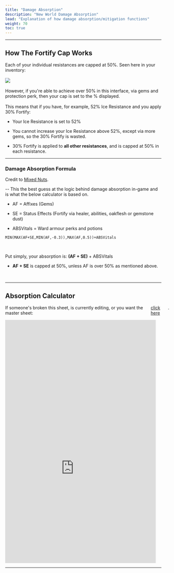 ```yaml
---
title: "Damage Absorption"
description: "New World Damage Absorption"
lead: "Explanation of how damage absorption/mitigation functions"
weight: 70
toc: true
---
```


---

## How The Fortify Cap Works

Each of your individual resistances are capped at 50%. Seen here in your inventory:<br><br>
<img src="/images/_etc/iceresistsAF.png"></img>
<br><br>
However, if you're able to achieve over 50% in this interface, via gems and protection perk, then your cap is set to the % displayed.
<br><br>
This means that if you have, for example, 52% Ice Resistance and you apply 30% Fortify:

- Your Ice Resistance is set to 52%

- You cannot increase your Ice Resistance above 52%, except via more gems, so the 30% Fortify is wasted.
  
- 30% Fortify is applied to **all other resistances**, and is capped at 50% in each resistance.
  

---

<script async src="https://pagead2.googlesyndication.com/pagead/js/adsbygoogle.js?client=ca-pub-6183346058041496"
     crossorigin="anonymous"></script>
<ins class="adsbygoogle"
     style="display:block; text-align:center;"
     data-ad-layout="in-article"
     data-ad-format="fluid"
     data-ad-client="ca-pub-6183346058041496"
     data-ad-slot="7426281108"></ins>
<script>
     (adsbygoogle = window.adsbygoogle || []).push({});
</script>



### Damage Absorption Formula
Credit to <a href="https://discord.com/users/205096956941434880" target="_blank"><t>Mixed Nuts</t></a>.

-- This the best guess at the logic behind damage absorption in-game and is what the below calculator is based on.
<br>

- AF = Affixes (Gems)

- SE = Status Effects (Fortify via healer, abilities, oakflesh or gemstone dust)

- ABSVitals = Ward armour perks and potions

```
MIN(MAX(AF+SE,MIN(AF,-0.3)),MAX(AF,0.5))+ABSVitals
```
<br>

Put simply, your absorption is: **(AF + SE)** + ABSVitals

- **AF + SE** is capped at 50%, unless AF is over 50% as mentioned above.

<br>

---

<script async src="https://pagead2.googlesyndication.com/pagead/js/adsbygoogle.js?client=ca-pub-6183346058041496"
     crossorigin="anonymous"></script>
<ins class="adsbygoogle"
     style="display:block; text-align:center;"
     data-ad-layout="in-article"
     data-ad-format="fluid"
     data-ad-client="ca-pub-6183346058041496"
     data-ad-slot="7426281108"></ins>
<script>
     (adsbygoogle = window.adsbygoogle || []).push({});
</script>


<style>
.desktop {
display:flex;
width:105%;
overflow:hidden;

}
.desktop iframe{
margin-left:-46px;
margin-top:-24px;
margin-bottom:-195px;
height:1000px;
overflow-x:hidden; 

}
@media(max-width: 775px) {
  .desktop {
    display: none;
  }
}
  @media(min-width: 776px) {
  .mobile {
    display: none;
  }
  }

</style>



## Absorption Calculator
<p class="desktop">If someone's broken this sheet, is currently editing, or you want the master sheet:&nbsp;<a href="https://docs.google.com/spreadsheets/d/1el_mW517XV3viFN6voXxQpg2PTrq4xuy65R4zEKbGr0/edit?usp=sharing" target="_blank"><t>click here</t></a>.</p>

<div class="desktop">
<iframe width="100%" height="100%" src="https://docs.google.com/spreadsheets/d/1dG5PGholXP_6kcKXk43Own0J5Q2LWktTknxIvmzkDc0/edit?usp=sharing?&amp;rm=minimal&amp;single=true&amp;headers=false&amp;"></iframe>
</div>
<p class="mobile">Unfortunately the calculator isn't usable from mobile/windows this small, <a href="https://docs.google.com/spreadsheets/d/1el_mW517XV3viFN6voXxQpg2PTrq4xuy65R4zEKbGr0/edit?usp=sharing" target="_blank"><t>please tap here to make a copy in Google Sheets</t></a>.</p>

---
